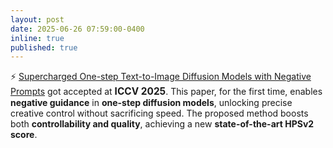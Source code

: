 ```yaml
---
layout: post
date: 2025-06-26 07:59:00-0400
inline: true
published: true
---
```


⚡ <a href="https://arxiv.org/abs/2412.02687">Supercharged One-step Text-to-Image Diffusion Models with Negative Prompts</a> got accepted at <strong class="aurora-text" style="font-size: 1.1em; font-weight: bold;">ICCV 2025</strong>. This paper, for the first time, enables **negative guidance** in **one-step diffusion models**, unlocking precise creative control without sacrificing speed. The proposed method boosts both **controllability and quality**, achieving a new **state-of-the-art HPSv2 score**.

